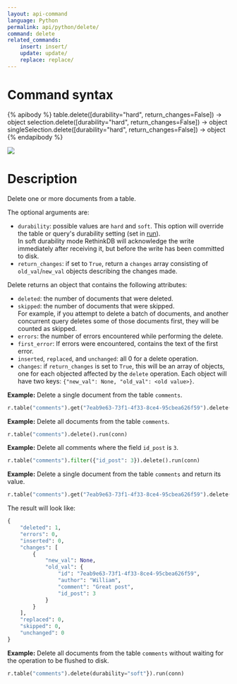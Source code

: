 ```yaml
---
layout: api-command
language: Python
permalink: api/python/delete/
command: delete
related_commands:
    insert: insert/
    update: update/
    replace: replace/
---
```


# Command syntax #

{% apibody %}
table.delete([durability="hard", return_changes=False])
    &rarr; object
selection.delete([durability="hard", return_changes=False])
    &rarr; object
singleSelection.delete([durability="hard", return_changes=False])
    &rarr; object
{% endapibody %}

<img src="/assets/images/docs/api_illustrations/delete-vector.png" class="api_command_illustration" />

# Description #

Delete one or more documents from a table.

The optional arguments are:

- `durability`: possible values are `hard` and `soft`. This option will override the
table or query's durability setting (set in [run](/api/python/run/)).  
In soft durability mode RethinkDB will acknowledge the write immediately after
receiving it, but before the write has been committed to disk.
- `return_changes`: if set to `True`, return a `changes` array consisting of `old_val`/`new_val` objects describing the changes made.

Delete returns an object that contains the following attributes:

- `deleted`: the number of documents that were deleted.
- `skipped`: the number of documents that were skipped.  
For example, if you attempt to delete a batch of documents, and another concurrent query
deletes some of those documents first, they will be counted as skipped.
- `errors`: the number of errors encountered while performing the delete.
- `first_error`: If errors were encountered, contains the text of the first error.
- `inserted`, `replaced`, and `unchanged`: all 0 for a delete operation.
- `changes`: if `return_changes` is set to `True`, this will be an array of objects, one for each objected affected by the `delete` operation. Each object will have two keys: `{"new_val": None, "old_val": <old value>}`.


__Example:__ Delete a single document from the table `comments`.

```py
r.table("comments").get("7eab9e63-73f1-4f33-8ce4-95cbea626f59").delete().run(conn)
```

__Example:__ Delete all documents from the table `comments`.

```py
r.table("comments").delete().run(conn)
```

__Example:__ Delete all comments where the field `id_post` is `3`.

```py
r.table("comments").filter({"id_post": 3}).delete().run(conn)
```

__Example:__ Delete a single document from the table `comments` and return its value.

```py
r.table("comments").get("7eab9e63-73f1-4f33-8ce4-95cbea626f59").delete(return_changes=True).run(conn)
```

The result will look like:

```py
{
    "deleted": 1,
    "errors": 0,
    "inserted": 0,
    "changes": [
        {
            "new_val": None,
            "old_val": {
                "id": "7eab9e63-73f1-4f33-8ce4-95cbea626f59",
                "author": "William",
                "comment": "Great post",
                "id_post": 3
            }
        }
    ],
    "replaced": 0,
    "skipped": 0,
    "unchanged": 0
}
```


__Example:__ Delete all documents from the table `comments` without waiting for the
operation to be flushed to disk.

```py
r.table("comments").delete(durability="soft"}).run(conn)
```
